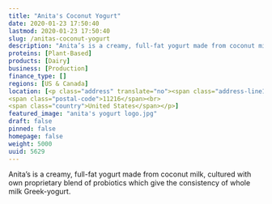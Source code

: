 ```yaml
---
title: "Anita's Coconut Yogurt"
date: 2020-01-23 17:50:40
lastmod: 2020-01-23 17:50:40
slug: /anitas-coconut-yogurt
description: "Anita’s is a creamy, full-fat yogurt made from coconut milk, cultured with own proprietary blend of probiotics which give the consistency of whole milk Greek-yogurt."
proteins: [Plant-Based]
products: [Dairy]
business: [Production]
finance_type: []
regions: [US & Canada]
location: [<p class="address" translate="no"><span class="address-line1">Brooklyn Avenue</span><br>
<span class="postal-code">11216</span><br>
<span class="country">United States</span></p>]
featured_image: "anita's yogurt logo.jpg"
draft: false
pinned: false
homepage: false
weight: 5000
uuid: 5629
---
```

<p>Anita’s is a creamy, full-fat yogurt made from coconut milk, cultured with own proprietary blend of probiotics which give the consistency of whole milk Greek-yogurt.</p>
